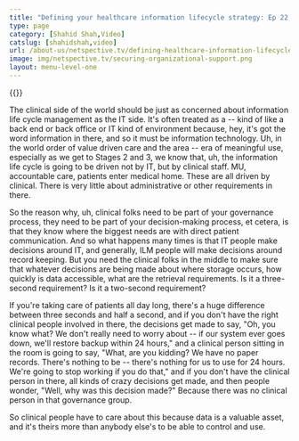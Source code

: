 ```yaml
---
title: "Defining your healthcare information lifecycle strategy: Ep 22, HealthcareTalks"
type: page
category: [Shahid Shah,Video]
catslug: [shahidshah,video]
url: /about-us/netspective.tv/defining-healthcare-information-lifecycle-strategy-ep-22-healthcaretalks/
image: img/netspective.tv/securing-organizational-support.png
layout: menu-level-one
---
```


{{<youtube TGymNicUpwM>}}

The clinical side of the world should be just as concerned about information life cycle management as the IT side. It's often treated as a -- kind of like a back end or back office or IT kind of environment because, hey, it's got the word information in there, and so it must be information technology. Uh, in the world order of value driven care and the area -- era of meaningful use, especially as we get to Stages 2 and 3, we know that, uh, the information life cycle is going to be driven not by IT, but by clinical staff. MU, accountable care, patients enter medical home. These are all driven by clinical. There is very little about administrative or other requirements in there.

So the reason why, uh, clinical folks need to be part of your governance process, they need to be part of your decision-making process, et cetera, is that they know where the biggest needs are with direct patient communication. And so what happens many times is that IT people make decisions around IT, and generally, ILM people will make decisions around record keeping. But you need the clinical folks in the middle to make sure that whatever decisions are being made about where storage occurs, how quickly is data accessible, what are the retrieval requirements. Is it a three-second requirement? Is it a two-second requirement?

If you're taking care of patients all day long, there's a huge difference between three seconds and half a second, and if you don't have the right clinical people involved in there, the decisions get made to say, "Oh, you know what? We don't really need to worry about -- if our system ever goes down, we'll restore backup within 24 hours," and a clinical person sitting in the room is going to say, "What, are you kidding? We have no paper records. There's nothing to be -- there's nothing for us to use for 24 hours. We're going to stop working if you do that," and if you don't have the clinical person in there, all kinds of crazy decisions get made, and then people wonder, "Well, why was this decision made?" Because there was no clinical person in that governance group.

So clinical people have to care about this because data is a valuable asset, and it's theirs more than anybody else's to be able to control and use.

